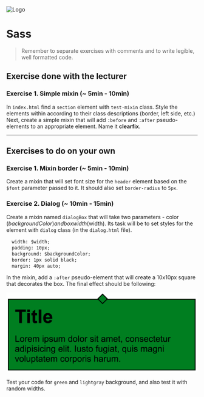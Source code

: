 <img alt="Logo" src="http://coderslab.pl/svg/logo-coderslab.svg" width="400">

# Sass

> Remember to separate exercises with comments and to write legible, well formatted code.

## Exercise done with the lecturer

### Exercise 1. Simple mixin  (~ 5min - 10min)

In `index.html` find a `section` element with `test-mixin` class. Style the elements within according to their class descriptions (border, left side, etc.)
Next, create a simple mixin that will add `:before` and `:after` pseudo-elements to an appropriate element. Name it **clearfix**.

-------------------------------------------------------------------------------

## Exercises to do on your own

### Exercise 1. Mixin border  (~ 5min - 10min)
Create a mixin that will set font size for the `header` element based on the `$font` parameter passed to it. It should also set `border-radius` to `5px`.

### Exercise 2. Dialog  (~ 10min - 15min)

Create a mixin named `dialogBox` that will take two parameters - color ($backgroundColor) and box width ($width). Its task will be to set styles for the element with `dialog` class (in the `dialog.html` file).

```
  width: $width;
  padding: 10px;
  background: $backgroundColor;
  border: 1px solid black;
  margin: 40px auto;
```

In the mixin, add a `:after` pseudo-element that will create a 10x10px square that decorates the box. The final effect should be following:

![Dialog](images/dialog.png)

Test your code for `green` and `lightgray` background, and also test it with random widths.
